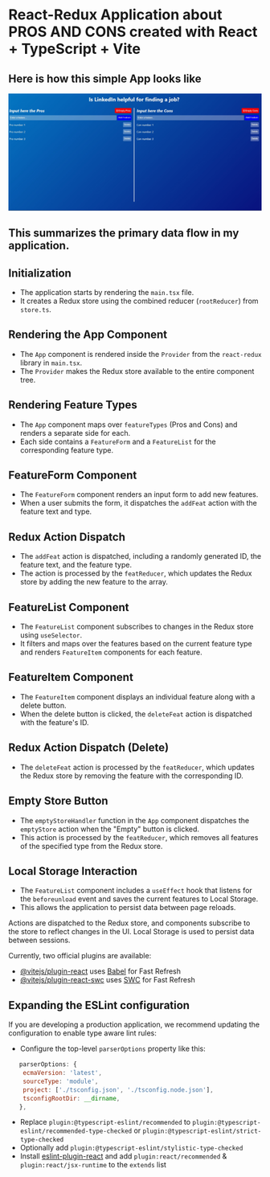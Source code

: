 # React-Redux Application about PROS AND CONS created with React + TypeScript + Vite

## Here is how this simple App looks like

![Screenshot](./screen.jpg)

## This summarizes the primary data flow in my application.

## Initialization

- The application starts by rendering the `main.tsx` file.
- It creates a Redux store using the combined reducer (`rootReducer`) from `store.ts`.

## Rendering the App Component

- The `App` component is rendered inside the `Provider` from the `react-redux` library in `main.tsx`.
- The `Provider` makes the Redux store available to the entire component tree.

## Rendering Feature Types

- The `App` component maps over `featureTypes` (Pros and Cons) and renders a separate side for each.
- Each side contains a `FeatureForm` and a `FeatureList` for the corresponding feature type.

## FeatureForm Component

- The `FeatureForm` component renders an input form to add new features.
- When a user submits the form, it dispatches the `addFeat` action with the feature text and type.

## Redux Action Dispatch

- The `addFeat` action is dispatched, including a randomly generated ID, the feature text, and the feature type.
- The action is processed by the `featReducer`, which updates the Redux store by adding the new feature to the array.

## FeatureList Component

- The `FeatureList` component subscribes to changes in the Redux store using `useSelector`.
- It filters and maps over the features based on the current feature type and renders `FeatureItem` components for each feature.

## FeatureItem Component

- The `FeatureItem` component displays an individual feature along with a delete button.
- When the delete button is clicked, the `deleteFeat` action is dispatched with the feature's ID.

## Redux Action Dispatch (Delete)

- The `deleteFeat` action is processed by the `featReducer`, which updates the Redux store by removing the feature with the corresponding ID.

## Empty Store Button

- The `emptyStoreHandler` function in the `App` component dispatches the `emptyStore` action when the "Empty" button is clicked.
- This action is processed by the `featReducer`, which removes all features of the specified type from the Redux store.

## Local Storage Interaction

- The `FeatureList` component includes a `useEffect` hook that listens for the `beforeunload` event and saves the current features to Local Storage.
- This allows the application to persist data between page reloads.

Actions are dispatched to the Redux store, and components subscribe to the store to reflect changes in the UI. Local Storage is used to persist data between sessions.

Currently, two official plugins are available:

- [@vitejs/plugin-react](https://github.com/vitejs/vite-plugin-react/blob/main/packages/plugin-react/README.md) uses [Babel](https://babeljs.io/) for Fast Refresh
- [@vitejs/plugin-react-swc](https://github.com/vitejs/vite-plugin-react-swc) uses [SWC](https://swc.rs/) for Fast Refresh

## Expanding the ESLint configuration

If you are developing a production application, we recommend updating the configuration to enable type aware lint rules:

- Configure the top-level `parserOptions` property like this:

```js
   parserOptions: {
    ecmaVersion: 'latest',
    sourceType: 'module',
    project: ['./tsconfig.json', './tsconfig.node.json'],
    tsconfigRootDir: __dirname,
   },
```

- Replace `plugin:@typescript-eslint/recommended` to `plugin:@typescript-eslint/recommended-type-checked` or `plugin:@typescript-eslint/strict-type-checked`
- Optionally add `plugin:@typescript-eslint/stylistic-type-checked`
- Install [eslint-plugin-react](https://github.com/jsx-eslint/eslint-plugin-react) and add `plugin:react/recommended` & `plugin:react/jsx-runtime` to the `extends` list
